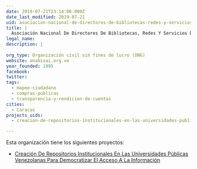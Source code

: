 ```yaml
---
date: 2019-07-21T23:14:06.000Z
date_last_modified: 2019-07-21
uid: asociacion-nacional-de-directores-de-bibliotecas-redes-y-servicios-de-informacion-del-sector-academico-universitario-y-de-investigacion-anabisai
title: |
  Asociación Nacional De Directores De Bibliotecas, Redes Y Servicios De Información Del Sector Académico, Universitario Y De Investigación (Anabisai)
legal_name: 
description: |
  
org_type: Organización civil sin fines de lucro (ONG)
website: anabisai.org.ve
year_founded: 1995
facebook: 
twitter: 
tags:
  - mapeo-ciudadano
  - compras-publicas
  - transparencia-y-rendicion-de-cuentas
cities: 
  - Caracas
projects_uids:
  - creacion-de-repositorios-institucionales-en-las-universidades-publicas-venezolanas-para-democratizar-el-acceso-a-la-informacion

---
```


Esta organización tiene los siguientes proyectos:

- [Creación De Repositorios Institucionales En Las Universidades Públicas Venezolanas Para Democratizar El Acceso A La Información](/proyectos/creacion-de-repositorios-institucionales-en-las-universidades-publicas-venezolanas-para-democratizar-el-acceso-a-la-informacion)
